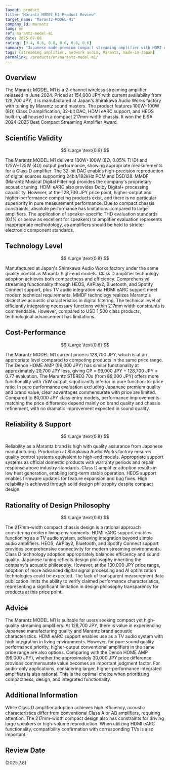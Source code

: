 ```yaml
---
layout: product
title: "Marantz MODEL M1 Product Review"
target_name: "Marantz-MODEL-M1"
company_id: marantz
lang: en
ref: marantz-model-m1
date: 2025-07-08
rating: [3.4, 0.6, 0.8, 0.6, 0.8, 0.6]
summary: "Japanese-made premium compact streaming amplifier with HDMI eARC support that also functions as a TV audio system"
tags: [streaming amplifier, network audio, Marantz, made-in-Japan]
permalink: /products/en/marantz-model-m1/
---
```


## Overview

The Marantz MODEL M1 is a 2-channel wireless streaming amplifier released in June 2024. Priced at 154,000 JPY with current availability from 128,700 JPY, it is manufactured at Japan's Shirakawa Audio Works factory with tuning by Marantz sound masters. The product features 100W+100W (8Ω) Class D amplification, 32-bit DAC, HDMI eARC support, and HEOS built-in, all housed in a compact 217mm-width chassis. It won the EISA 2024-2025 Best Compact Streaming Amplifier Award.

## Scientific Validity

$$ \Large \text{0.6} $$

The Marantz MODEL M1 delivers 100W+100W (8Ω, 0.05% THD) and 125W+125W (4Ω) output performance, showing appropriate measurements for a Class D amplifier. The 32-bit DAC enables high-precision reproduction of digital sources supporting 24bit/192kHz PCM and DSD128. MMDF (Marantz Musical Digital Filtering) provides the company's proprietary acoustic tuning. HDMI eARC also provides Dolby Digital+ processing capability. However, at the 128,700 JPY price point, higher-output and higher-performance competing products exist, and there is no particular superiority in pure measurement performance. Due to compact chassis constraints, absolute performance has limitations compared to large amplifiers. The application of speaker-specific THD evaluation standards (0.1% or below as excellent for speakers) to amplifier evaluation represents inappropriate methodology, as amplifiers should be held to stricter electronic component standards.

## Technology Level

$$ \Large \text{0.8} $$

Manufactured at Japan's Shirakawa Audio Works factory under the same quality control as Marantz high-end models. Class D amplifier technology adoption achieves both compactness and efficiency. Comprehensive streaming functionality through HEOS, AirPlay2, Bluetooth, and Spotify Connect support, plus TV audio integration via HDMI eARC support meet modern technical requirements. MMDF technology realizes Marantz's distinctive acoustic characteristics in digital filtering. The technical level of efficiently integrating necessary functions within 217mm width constraints is commendable. However, compared to USD 1,500 class products, technological advancement has limitations.

## Cost-Performance

$$ \Large \text{0.6} $$

The Marantz MODEL M1 current price is 128,700 JPY, which is at an appropriate level compared to competing products in the same price range. The Denon HOME AMP (99,000 JPY) has similar functionality at approximately 29,700 JPY less, giving CP = 99,000 JPY ÷ 128,700 JPY = 0.77 evaluation. The Marantz STEREO 70s (from 88,000 JPY) offers more functionality with 75W output, significantly inferior in pure function-to-price ratio. In pure performance evaluation excluding Japanese premium quality and brand value, clear advantages commensurate with price are limited. Compared to 80,000 JPY class entry models, performance improvements matching the price difference depend mainly on brand quality and chassis refinement, with no dramatic improvement expected in sound quality.

## Reliability & Support

$$ \Large \text{0.8} $$

Reliability as a Marantz brand is high with quality assurance from Japanese manufacturing. Production at Shirakawa Audio Works factory ensures quality control systems equivalent to high-end models. Appropriate support systems as official domestic products with warranty periods and repair response above industry standards. Class D amplifier adoption results in low heat generation, enabling long-term stable operation. HEOS support enables firmware updates for feature expansion and bug fixes. High reliability is achieved through solid design philosophy despite compact design.

## Rationality of Design Philosophy

$$ \Large \text{0.6} $$

The 217mm-width compact chassis design is a rational approach considering modern living environments. HDMI eARC support enables functioning as a TV audio system, achieving integration beyond simple audio amplifiers. HEOS, AirPlay2, Bluetooth, and Spotify Connect support provides comprehensive connectivity for modern streaming environments. Class D technology adoption appropriately balances efficiency and sound quality. Japanese tuning reflects design philosophy inheriting the company's acoustic philosophy. However, at the 130,000 JPY price range, adoption of more advanced digital signal processing and AI optimization technologies could be expected. The lack of transparent measurement data publication limits the ability to verify claimed performance characteristics, representing a significant limitation in design philosophy transparency for products at this price point.

## Advice

The Marantz MODEL M1 is suitable for users seeking compact yet high-quality streaming amplifiers. At 128,700 JPY, there is value in experiencing Japanese manufacturing quality and Marantz brand acoustic characteristics. HDMI eARC support enables use as a TV audio system with high integration in living environments. However, for pure sound quality performance priority, higher-output conventional amplifiers in the same price range are also options. Comparing with the Denon HOME AMP (99,000 JPY), whether the approximately 30,000 JPY price difference provides commensurate value becomes an important judgment factor. For audio-only applications, considering larger, higher-performance integrated amplifiers is also rational. This is the optimal choice when prioritizing compactness, design, and integrated functionality.

## Additional Information

While Class D amplifier adoption achieves high efficiency, acoustic characteristics differ from conventional Class A or AB amplifiers, requiring attention. The 217mm-width compact design also has constraints for driving large speakers or high-volume reproduction. When utilizing HDMI eARC functionality, compatibility confirmation with corresponding TVs is also important.

## Review Date

(2025.7.8)